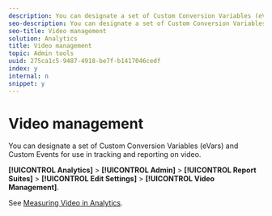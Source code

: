 ```yaml
---
description: You can designate a set of Custom Conversion Variables (eVars) and Custom Events for use in tracking and reporting on video.
seo-description: You can designate a set of Custom Conversion Variables (eVars) and Custom Events for use in tracking and reporting on video.
seo-title: Video management
solution: Analytics
title: Video management
topic: Admin tools
uuid: 275ca1c5-9487-4918-be7f-b1417046cedf
index: y
internal: n
snippet: y
---
```


# Video management

You can designate a set of Custom Conversion Variables (eVars) and Custom Events for use in tracking and reporting on video.

 **[!UICONTROL Analytics]** > **[!UICONTROL Admin]** > **[!UICONTROL Report Suites]** > **[!UICONTROL Edit Settings]** > **[!UICONTROL Video Management]**.

See [Measuring Video in Analytics](http://marketing.adobe.com/resources/help/en_US/sc/appmeasurement/video/index.html). 
